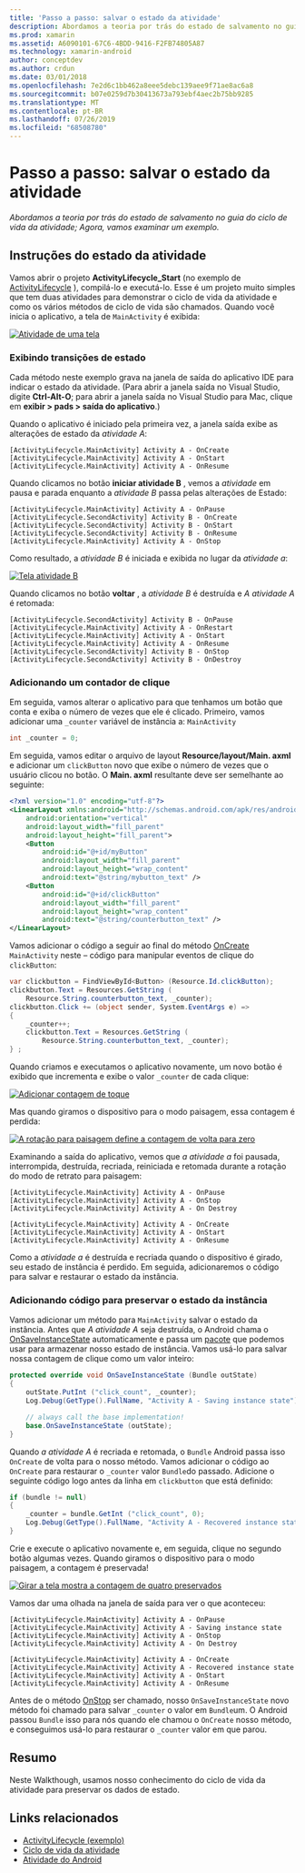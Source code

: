 ```yaml
---
title: 'Passo a passo: salvar o estado da atividade'
description: Abordamos a teoria por trás do estado de salvamento no guia do ciclo de vida da atividade; Agora, vamos examinar um exemplo.
ms.prod: xamarin
ms.assetid: A6090101-67C6-4BDD-9416-F2FB74805A87
ms.technology: xamarin-android
author: conceptdev
ms.author: crdun
ms.date: 03/01/2018
ms.openlocfilehash: 7e2d6c1bb462a8eee5debc139aee9f71ae8ac6a8
ms.sourcegitcommit: b07e0259d7b30413673a793ebf4aec2b75bb9285
ms.translationtype: MT
ms.contentlocale: pt-BR
ms.lasthandoff: 07/26/2019
ms.locfileid: "68508780"
---
```

# <a name="walkthrough---saving-the-activity-state"></a>Passo a passo: salvar o estado da atividade

_Abordamos a teoria por trás do estado de salvamento no guia do ciclo de vida da atividade; Agora, vamos examinar um exemplo._

## <a name="activity-state-walkthrough"></a>Instruções do estado da atividade

Vamos abrir o projeto **ActivityLifecycle_Start** (no exemplo de [ActivityLifecycle](https://developer.xamarin.com/samples/monodroid/ActivityLifecycle) ), compilá-lo e executá-lo. Esse é um projeto muito simples que tem duas atividades para demonstrar o ciclo de vida da atividade e como os vários métodos de ciclo de vida são chamados. Quando você inicia o aplicativo, a tela de `MainActivity` é exibida:

[![Atividade de uma tela](saving-state-images/01-activity-a-sml.png)](saving-state-images/01-activity-a.png#lightbox)

### <a name="viewing-state-transitions"></a>Exibindo transições de estado

Cada método neste exemplo grava na janela de saída do aplicativo IDE para indicar o estado da atividade. (Para abrir a janela saída no Visual Studio, digite **Ctrl-Alt-O**; para abrir a janela saída no Visual Studio para Mac, clique em **exibir > pads > saída do aplicativo**.)

Quando o aplicativo é iniciado pela primeira vez, a janela saída exibe as alterações de estado da *atividade A*: 

```shell
[ActivityLifecycle.MainActivity] Activity A - OnCreate
[ActivityLifecycle.MainActivity] Activity A - OnStart
[ActivityLifecycle.MainActivity] Activity A - OnResume
```

Quando clicamos no botão **iniciar atividade B** , vemos a *atividade* em pausa e parada enquanto a *atividade B* passa pelas alterações de Estado: 

```shell
[ActivityLifecycle.MainActivity] Activity A - OnPause
[ActivityLifecycle.SecondActivity] Activity B - OnCreate
[ActivityLifecycle.SecondActivity] Activity B - OnStart
[ActivityLifecycle.SecondActivity] Activity B - OnResume
[ActivityLifecycle.MainActivity] Activity A - OnStop
```

Como resultado, a *atividade B* é iniciada e exibida no lugar da *atividade a*: 

[![Tela atividade B](saving-state-images/02-activity-b-sml.png)](saving-state-images/02-activity-b.png#lightbox)

Quando clicamos no botão **voltar** , a *atividade B* é destruída e *A atividade A* é retomada: 

```shell
[ActivityLifecycle.SecondActivity] Activity B - OnPause
[ActivityLifecycle.MainActivity] Activity A - OnRestart
[ActivityLifecycle.MainActivity] Activity A - OnStart
[ActivityLifecycle.MainActivity] Activity A - OnResume
[ActivityLifecycle.SecondActivity] Activity B - OnStop
[ActivityLifecycle.SecondActivity] Activity B - OnDestroy
```
### <a name="adding-a-click-counter"></a>Adicionando um contador de clique

Em seguida, vamos alterar o aplicativo para que tenhamos um botão que conta e exiba o número de vezes que ele é clicado. Primeiro, vamos adicionar uma `_counter` variável de instância a: `MainActivity`

```csharp
int _counter = 0;
```

Em seguida, vamos editar o arquivo de layout **Resource/layout/Main. axml** e adicionar um `clickButton` novo que exibe o número de vezes que o usuário clicou no botão. O **Main. axml** resultante deve ser semelhante ao seguinte: 

```xml
<?xml version="1.0" encoding="utf-8"?>
<LinearLayout xmlns:android="http://schemas.android.com/apk/res/android"
    android:orientation="vertical"
    android:layout_width="fill_parent"
    android:layout_height="fill_parent">
    <Button
        android:id="@+id/myButton"
        android:layout_width="fill_parent"
        android:layout_height="wrap_content"
        android:text="@string/mybutton_text" />
    <Button
        android:id="@+id/clickButton"
        android:layout_width="fill_parent"
        android:layout_height="wrap_content"
        android:text="@string/counterbutton_text" />
</LinearLayout>
```

Vamos adicionar o código a seguir ao final do método [OnCreate](xref:Android.App.Activity.OnCreate*) `MainActivity` neste &ndash; código para manipular eventos de clique do `clickButton`:

```csharp
var clickbutton = FindViewById<Button> (Resource.Id.clickButton);
clickbutton.Text = Resources.GetString (
    Resource.String.counterbutton_text, _counter);
clickbutton.Click += (object sender, System.EventArgs e) =>
{
    _counter++;
    clickbutton.Text = Resources.GetString (
        Resource.String.counterbutton_text, _counter);
} ;
```

Quando criamos e executamos o aplicativo novamente, um novo botão é exibido que incrementa e exibe o valor `_counter` de cada clique:

[![Adicionar contagem de toque](saving-state-images/03-touched-sml.png)](saving-state-images/03-touched.png#lightbox)

Mas quando giramos o dispositivo para o modo paisagem, essa contagem é perdida:

[![A rotação para paisagem define a contagem de volta para zero](saving-state-images/05-rotate-nosave-sml.png)](saving-state-images/05-rotate-nosave.png#lightbox)

Examinando a saída do aplicativo, vemos que *a atividade a* foi pausada, interrompida, destruída, recriada, reiniciada e retomada durante a rotação do modo de retrato para paisagem: 

```shell
[ActivityLifecycle.MainActivity] Activity A - OnPause
[ActivityLifecycle.MainActivity] Activity A - OnStop
[ActivityLifecycle.MainActivity] Activity A - On Destroy

[ActivityLifecycle.MainActivity] Activity A - OnCreate
[ActivityLifecycle.MainActivity] Activity A - OnStart
[ActivityLifecycle.MainActivity] Activity A - OnResume
```

Como a *atividade a* é destruída e recriada quando o dispositivo é girado, seu estado de instância é perdido. Em seguida, adicionaremos o código para salvar e restaurar o estado da instância.

### <a name="adding-code-to-preserve-instance-state"></a>Adicionando código para preservar o estado da instância

Vamos adicionar um método para `MainActivity` salvar o estado da instância. Antes que *A atividade A* seja destruída, o Android chama o [OnSaveInstanceState](xref:Android.App.Activity.OnSaveInstanceState*) automaticamente e passa um [pacote](xref:Android.OS.Bundle) que podemos usar para armazenar nosso estado de instância. Vamos usá-lo para salvar nossa contagem de clique como um valor inteiro:

```csharp
protected override void OnSaveInstanceState (Bundle outState)
{
    outState.PutInt ("click_count", _counter);
    Log.Debug(GetType().FullName, "Activity A - Saving instance state");

    // always call the base implementation!
    base.OnSaveInstanceState (outState);    
}
```

Quando *a atividade A* é recriada e retomada, o `Bundle` Android passa isso `OnCreate` de volta para o nosso método. Vamos adicionar o código ao `OnCreate` para restaurar o `_counter` valor `Bundle`do passado. Adicione o seguinte código logo antes da linha em `clickbutton` que está definido: 

```csharp
if (bundle != null)
{
    _counter = bundle.GetInt ("click_count", 0);
    Log.Debug(GetType().FullName, "Activity A - Recovered instance state");
}
```

Crie e execute o aplicativo novamente e, em seguida, clique no segundo botão algumas vezes. Quando giramos o dispositivo para o modo paisagem, a contagem é preservada!

[![Girar a tela mostra a contagem de quatro preservados](saving-state-images/06-rotate-save-sml.png)](saving-state-images/06-rotate-save.png#lightbox)

Vamos dar uma olhada na janela de saída para ver o que aconteceu:

```shell
[ActivityLifecycle.MainActivity] Activity A - OnPause
[ActivityLifecycle.MainActivity] Activity A - Saving instance state
[ActivityLifecycle.MainActivity] Activity A - OnStop
[ActivityLifecycle.MainActivity] Activity A - On Destroy

[ActivityLifecycle.MainActivity] Activity A - OnCreate
[ActivityLifecycle.MainActivity] Activity A - Recovered instance state
[ActivityLifecycle.MainActivity] Activity A - OnStart
[ActivityLifecycle.MainActivity] Activity A - OnResume
```

Antes de o método [OnStop](xref:Android.App.Activity.OnStop) ser chamado, nosso `OnSaveInstanceState` novo método foi chamado para salvar `_counter` o valor em `Bundle`um. O Android passou `Bundle` isso para nós quando ele chamou o `OnCreate` nosso método, e conseguimos usá-lo para restaurar o `_counter` valor em que parou.

## <a name="summary"></a>Resumo

Neste Walkthough, usamos nosso conhecimento do ciclo de vida da atividade para preservar os dados de estado.

## <a name="related-links"></a>Links relacionados

- [ActivityLifecycle (exemplo)](https://developer.xamarin.com/samples/monodroid/ActivityLifecycle)
- [Ciclo de vida da atividade](~/android/app-fundamentals/activity-lifecycle/index.md)
- [Atividade do Android](xref:Android.App.Activity)
